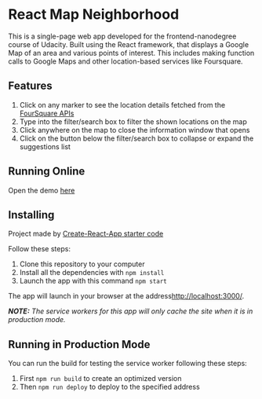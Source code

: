 # React Map Neighborhood

This is a single-page web app developed for the frontend-nanodegree course of Udacity. Built using the React framework, that displays a Google Map of an area and various points of interest. This includes making function calls to Google Maps and other location-based services like Foursquare.

## Features

1. Click on any marker to see the location details fetched from the [FourSquare APIs](https://developer.foursquare.com/)
2. Type into the filter/search box to filter the shown locations on the map
3. Click anywhere on the map to close the information window that opens
4. Click on the button below the filter/search box to collapse or expand the suggestions list

## Running Online

Open the demo [here](https://pponto.github.io/react-neighborhood-map/)

## Installing

Project made by [Create-React-App starter code](https://github.com/facebookincubator/create-react-app)

Follow these steps:

1. Clone this repository to your computer
2. Install all the dependencies with `npm install`
3. Launch the app with this command `npm start`

The app will launch in your browser at the address[http://localhost:3000/](http://localhost:3000/).

***NOTE:*** *The service workers for this app will only cache the site when it is in production mode.*

## Running in Production Mode

You can run the build for testing the service worker following these steps:

1. First `npm run build` to create an optimized version
2. Then `npm run deploy` to deploy to the specified address
